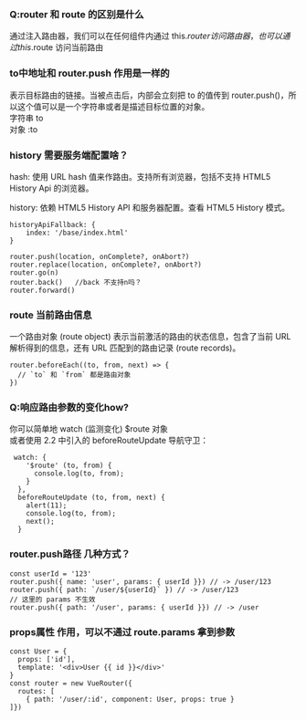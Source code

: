 
### Q:router 和 route 的区别是什么
通过注入路由器，我们可以在任何组件内通过 this.$router 访问路由器，也可以通过 this.$route 访问当前路由

### to中地址和 router.push 作用是一样的

表示目标路由的链接。当被点击后，内部会立刻把 to 的值传到 router.push()，所以这个值可以是一个字符串或者是描述目标位置的对象。  
字符串 to  
对象 :to  


### history 需要服务端配置啥？

hash: 使用 URL hash 值来作路由。支持所有浏览器，包括不支持 HTML5 History Api 的浏览器。

history: 依赖 HTML5 History API 和服务器配置。查看 HTML5 History 模式。


```
historyApiFallback: {
	index: '/base/index.html'
}

router.push(location, onComplete?, onAbort?)
router.replace(location, onComplete?, onAbort?)
router.go(n)
router.back()   //back 不支持n吗？
router.forward()
```
### route 当前路由信息

一个路由对象 (route object) 表示当前激活的路由的状态信息，包含了当前 URL 解析得到的信息，还有 URL 匹配到的路由记录 (route records)。

```
router.beforeEach((to, from, next) => {
  // `to` 和 `from` 都是路由对象
})
```


### Q:响应路由参数的变化how?
你可以简单地 watch (监测变化) $route 对象  
或者使用 2.2 中引入的 beforeRouteUpdate 导航守卫：

```
 watch: {
    '$route' (to, from) {
      console.log(to, from);
    }
  },
  beforeRouteUpdate (to, from, next) {
    alert(11);
    console.log(to, from);
    next();
  }

```


### router.push路径 几种方式？

```
const userId = '123'
router.push({ name: 'user', params: { userId }}) // -> /user/123
router.push({ path: `/user/${userId}` }) // -> /user/123
// 这里的 params 不生效
router.push({ path: '/user', params: { userId }}) // -> /user
```


### props属性 作用，可以不通过 route.params 拿到参数

```
const User = {
  props: ['id'],
  template: '<div>User {{ id }}</div>'
}
const router = new VueRouter({
  routes: [
    { path: '/user/:id', component: User, props: true }
]})

```









